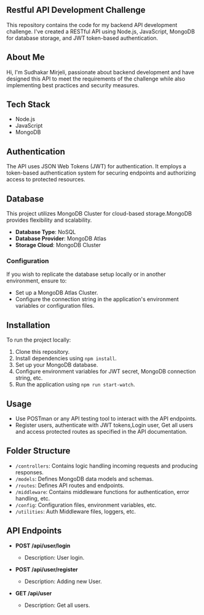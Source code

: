 ## Restful API Development Challenge
 This repository contains the code for my backend API development challenge. I've created a RESTful API using Node.js, JavaScript, MongoDB for database storage, and JWT token-based authentication.

## About Me
Hi, I'm Sudhakar Mirjeli, passionate about backend development and have designed this API to meet the requirements of the challenge while also implementing best practices and security measures.

## Tech Stack
- Node.js
- JavaScript
- MongoDB

## Authentication
The API uses JSON Web Tokens (JWT) for authentication. It employs a token-based authentication system for securing endpoints and authorizing access to protected resources.


## Database
This project utilizes MongoDB Cluster for cloud-based storage.MongoDB provides flexibility and scalability.

- **Database Type**: NoSQL
- **Database Provider**: MongoDB Atlas
- **Storage Cloud**: MongoDB Cluster

### Configuration
If you wish to replicate the database setup locally or in another environment, ensure to:

- Set up a MongoDB Atlas Cluster.
- Configure the connection string in the application's environment variables or configuration files.


## Installation
To run the project locally:
1. Clone this repository.
2. Install dependencies using `npm install`.
3. Set up your MongoDB database.
4. Configure environment variables for JWT secret, MongoDB connection string, etc.
5. Run the application using `npm run start-watch`.

## Usage
- Use POSTman or any API testing tool to interact with the API endpoints.
- Register users, authenticate with JWT tokens,Login user, Get all users and access protected routes as specified in the API documentation.

## Folder Structure
- `/controllers`: Contains logic handling incoming requests and producing responses.
- `/models`: Defines MongoDB data models and schemas.
- `/routes`: Defines API routes and endpoints.
- `/middleware`: Contains middleware functions for authentication, error handling, etc.
- `/config`: Configuration files, environment variables, etc.
- `/utilities`: Auth Middleware files, loggers, etc.


## API Endpoints

- **POST /api/user/login**
  - Description: User login.


- **POST /api/user/register**
  - Description: Adding new User.


- **GET /api/user**
  - Description: Get all users.
